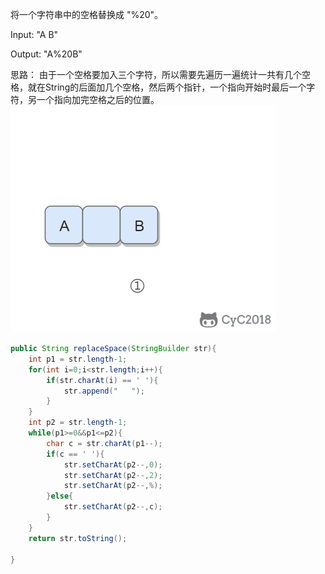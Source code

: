 将一个字符串中的空格替换成 "%20"。

Input:
"A B"

Output:
"A%20B"


思路：
由于一个空格要加入三个字符，所以需要先遍历一遍统计一共有几个空格，就在String的后面加几个空格，然后两个指针，一个指向开始时最后一个字符，另一个指向加完空格之后的位置。
![](./image/替换空格.gif)

```java
public String replaceSpace(StringBuilder str){
    int p1 = str.length-1;
    for(int i=0;i<str.length;i++){
        if(str.charAt(i) == ' '){
            str.append("   ");    
        }
    }
    int p2 = str.length-1;
    while(p1>=0&&p1<=p2){
        char c = str.charAt(p1--);
        if(c == ' '){
            str.setCharAt(p2--,0);
            str.setCharAt(p2--,2);
            str.setCharAt(p2--,%);
        }else{
            str.setCharAt(p2--,c);
        }
    }
    return str.toString();

}
```